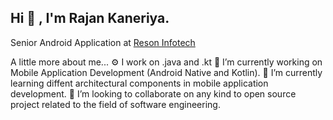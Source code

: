## Hi 👋 , I'm Rajan Kaneriya.
Senior Android Application at <a href="https://www.reasoninfotech.com/" rel="nofollow">Reson Infotech</a>

A little more about me...
⚙️ I work on .java and .kt
🔭 I’m currently working on Mobile Application Development (Android Native and Kotlin).
🌱 I’m currently learning diffent architectural components in mobile application development.
👯 I’m looking to collaborate on any kind to open source project related to the field of software engineering.
<!--
**RajanKaneriya/RajanKaneriya** is a ✨ _special_ ✨ repository because its `README.md` (this file) appears on your GitHub profile.

Here are some ideas to get you started:

- 🔭 I’m currently working on ...
- 🌱 I’m currently learning ...
- 👯 I’m looking to collaborate on ...
- 🤔 I’m looking for help with ...
- 💬 Ask me about ...
- 📫 How to reach me: ...
- 😄 Pronouns: ...
- ⚡ Fun fact: ...
-->
